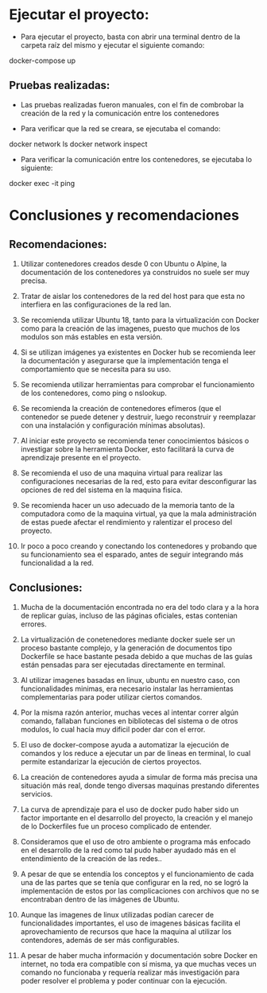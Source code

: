 # Ejecutar el proyecto:

- Para ejecutar el proyecto, basta con abrir una terminal dentro de la carpeta raíz del mismo y ejecutar el siguiente comando:

 docker-compose up

## Pruebas realizadas:

- Las pruebas realizadas fueron manuales, con el fin de combrobar la creación de la red y la comunicación entre los contenedores

 - Para verificar que la red se creara, se ejecutaba el comando:
  
  docker network ls
  docker network inspect <nombre de la red>

 - Para verificar la comunicación entre los contenedores, se ejecutaba lo siguiente:

  docker exec -it <nombre del contenedor>
       ping <ip de otro contendor>
  
# Conclusiones y recomendaciones

## Recomendaciones:

1. Utilizar contenedores creados desde 0 con Ubuntu o Alpine, la documentación de los contenedores ya construidos no suele ser muy precisa.

2. Tratar de aislar los contenedores de la red del host para que esta no interfiera en las configuraciones de la red lan.

3. Se recomienda utilizar Ubuntu 18, tanto para la virtualización con Docker como para la creación de las imagenes, puesto que muchos de los modulos son más estables en esta versión.

4. Si se utilizan imágenes ya existentes en Docker hub se recomienda leer la documentación y asegurarse que la implementación tenga el comportamiento que se necesita para su uso.

5. Se recomienda utilizar herramientas para comprobar el funcionamiento de los contenedores, como ping o nslookup.

6. Se recomienda la creación de contenedores efímeros (que el contenedor se puede detener y destruir, luego reconstruir y reemplazar con una instalación y configuración mínimas absolutas).

7. Al iniciar este proyecto se recomienda tener conocimientos básicos o investigar sobre la herramienta Docker, esto facilitará la curva de aprendizaje presente en el proyecto.

8. Se recomienda el uso de una maquina virtual para realizar las configuraciones necesarias de la red, esto para evitar desconfigurar las opciones de red del sistema en la maquina fisica.

9. Se recomienda hacer un uso adecuado de la memoria tanto de la computadora como de la maquina virtual, ya que la mala administración de estas puede afectar el rendimiento y ralentizar el proceso del proyecto.

10. Ir poco a poco creando y conectando los contenedores y probando que su funcionamiento sea el esparado, antes de seguir integrando más funcionalidad a la red.

## Conclusiones:

1. Mucha de la documentación encontrada no era del todo clara y a la hora de replicar guías, incluso de las páginas oficiales, estas contenian errores.

2. La virtualización de conetenedores mediante docker suele ser un proceso bastante complejo, y la generación de documentos tipo Dockerfile se hace bastante pesada debido a que muchas de las guías están pensadas para ser ejecutadas directamente en terminal.

3. Al utilizar imagenes basadas en linux, ubuntu en nuestro caso, con funcionalidades minimas, era necesario instalar las herramientas complementarias para poder utilizar ciertos comandos.

4. Por la misma razón anterior, muchas veces al intentar correr algún comando, fallaban funciones en bibliotecas del sistema o de otros modulos, lo cual hacía muy dificil poder dar con el error.

5. El uso de docker-compose ayuda a automatizar la ejecución de comandos y los reduce a ejecutar un par de lineas en terminal, lo cual permite estandarizar la ejecución de ciertos proyectos.

6. La creación de contenedores ayuda a simular de forma más precisa una situación más real, donde tengo diversas maquinas prestando diferentes servicios.

7. La curva de aprendizaje para el uso de docker pudo haber sido un factor importante en el desarrollo del proyecto, la creación y el manejo de lo Dockerfiles fue un proceso complicado de entender.

8. Consideramos que el uso de otro ambiente o programa más enfocado en el desarrollo de la red como tal pudo haber ayudado más en el entendimiento de la creación de las redes..

9. A pesar de que se entendía los conceptos y el funcionamiento de cada una de las partes que se tenía que configurar en la red, no se logró la implementación de estos por las complicaciones con archivos que no se encontraban dentro de las imágenes de Ubuntu.

10. Aunque las imagenes de linux utilizadas podían carecer de funcionalidades importantes, el uso de imagenes básicas facilita el aprovechamiento de recursos que hace la maquina al utilizar los contendores, además de ser más configurables.

11. A pesar de haber mucha información y documentación sobre Docker en internet, no toda era compatible con sí misma, ya que muchas veces un comando no funcionaba y requería realizar más investigación para poder resolver el problema y poder continuar con la ejecución.
